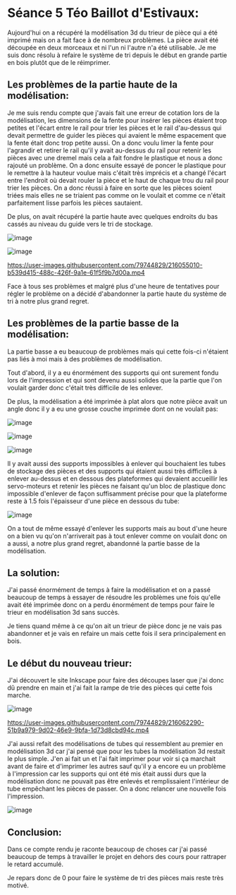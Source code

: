 # Séance 5 Téo Baillot d'Estivaux:  
Aujourd'hui on a récupéré la modélisation 3d du trieur de pièce qui a été imprimé mais on a fait face à de nombreux problèmes. La pièce avait été découpée en deux morceaux et ni l'un ni l'autre n'a été utilisable. Je me suis donc résolu à refaire le système de tri depuis le début en grande partie en bois plutôt que de le réimprimer.  

## Les problèmes de la partie haute de la modélisation:  

Je me suis rendu compte que j'avais fait une erreur de cotation lors de la modélisation, les dimensions de la fente pour insérer les pièces étaient trop petites et l'écart entre le rail pour trier les pièces et le rail d'au-dessus qui devait permettre de guider les pièces qui avaient le même espacement que la fente était donc trop petite aussi. On a donc voulu limer la fente pour l'agrandir et retirer le rail qu'il y avait au-dessus du rail pour retenir les pièces avec une dremel mais cela a fait fondre le plastique et nous a donc rajouté un problème. On a donc ensuite essayé de poncer le plastique pour le remettre à la hauteur voulue mais c'était très imprécis et a changé l'écart entre l'endroit où devait rouler la pièce et le haut de chaque trou du rail pour trier les pièces.
On a donc réussi à faire en sorte que les pièces soient triées mais elles ne se triaient pas comme on le voulait et comme ce n'était parfaitement lisse parfois les pièces sautaient.  

De plus, on avait récupéré la partie haute avec quelques endroits du bas cassés au niveau du guide vers le tri de stockage.  

![image](https://user-images.githubusercontent.com/79744829/216055347-9a2cbad5-03b9-4ebd-960c-01f06731ffc4.png)  

![image](https://user-images.githubusercontent.com/79744829/216055457-f01abc69-49d8-456b-b0cf-ca4aa2b84414.png)  

https://user-images.githubusercontent.com/79744829/216055010-b539d415-488c-426f-9a1e-61f5f9b7d00a.mp4  

Face à tous ses problèmes et malgré plus d'une heure de tentatives pour régler le problème on a décidé d'abandonner la partie haute du système de tri à notre plus grand regret.

## Les problèmes de la partie basse de la modélisation:  

La partie basse a eu beaucoup de problèmes mais qui cette fois-ci n'étaient pas liés à moi mais à des problèmes de modélisation.

Tout d'abord, il y a eu énormément des supports qui ont surement fondu lors de l'impression et qui sont devenu aussi solides que la partie que l'on voulait garder donc c'était très difficile de les enlever.

De plus, la modélisation a été imprimée à plat alors que notre pièce avait un angle donc il y a eu une grosse couche imprimée dont on ne voulait pas:  

![image](https://user-images.githubusercontent.com/79744829/216057994-d7e5d7a8-1992-40a7-a88b-6e2b41ef0f0c.png)  

![image](https://user-images.githubusercontent.com/79744829/216058071-2eaa6b60-c4b6-4de9-997d-a845262b922b.png)  

![image](https://user-images.githubusercontent.com/79744829/216057695-316ab29b-dab3-4a0e-b5cd-38aede160405.png)  

Il y avait aussi des supports impossibles à enlever qui bouchaient les tubes de stockage des pièces et des supports qui étaient aussi très difficiles à enlever au-dessus et en dessous des plateformes qui devaient accueillir les servo-moteurs et retenir les pièces ne faisant qu'un bloc de plastique donc impossible d'enlever de façon suffisamment précise pour que la plateforme reste à 1.5 fois l'épaisseur d'une pièce en dessous du tube:  

![image](https://user-images.githubusercontent.com/79744829/216057834-8cdc569d-b4bc-4a75-8cb0-be0af95bcd2b.png)  

On a tout de même essayé d'enlever les supports mais au bout d'une heure on a bien vu qu'on n'arriverait pas à tout enlever comme on voulait donc on a aussi, a notre plus grand regret, abandonné la partie basse de la modélisation.

## La solution:  

J'ai passé énormément de temps à faire la modélisation et on a passé beaucoup de temps à essayer de résoudre les problèmes une fois qu'elle avait été imprimée donc on a perdu énormément de temps pour faire le trieur en modélisation 3d sans succès.  

Je tiens quand même à ce qu'on ait un trieur de pièce donc je ne vais pas abandonner et je vais en refaire un mais cette fois il sera principalement en bois. 

## Le début du nouveau trieur:  

J'ai découvert le site Inkscape pour faire des découpes laser que j'ai donc dû prendre en main et j'ai fait la rampe de trie des pièces qui cette fois marche. 

![image](https://user-images.githubusercontent.com/79744829/216130239-5de9defe-70a0-4b5c-aaa7-3a4605b36134.png)

https://user-images.githubusercontent.com/79744829/216062290-51b9a979-9d02-46e9-9bfa-1d73d8cbd94c.mp4  

J'ai aussi refait des modélisations de tubes qui ressemblent au premier en modélisation 3d car j'ai pensé que pour les tubes la modélisation 3d restait le plus simple. J'en ai fait un et l'ai fait imprimer pour voir si ça marchait avant de faire et d'imprimer les autres sauf qu'il y a encore eu un problème à l'impression car les supports qui ont été mis était aussi durs que la modélisation donc ne pouvait pas être enlevés et remplissaient l'intérieur de tube empêchant les pièces de passer. On a donc relancer une nouvelle fois l'impression.  

![image](https://user-images.githubusercontent.com/79744829/216117624-59fe3bfa-73c8-4bf9-afa3-96a0d3c8e773.png)  

## Conclusion:  

Dans ce compte rendu je raconte beaucoup de choses car j'ai passé beaucoup de temps à travailler le projet en dehors des cours pour rattraper le retard accumulé.  

Je repars donc de 0 pour faire le système de tri des pièces mais reste très motivé.
